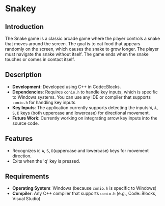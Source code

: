 # Snakey


## Introduction
The Snake game is a classic arcade game where the player controls a snake that moves around the screen. The goal is to eat food that appears randomly on the screen, which causes the snake to grow longer. The player must navigate the snake without itself. The game ends when the snake touches or comes in contact itself. 


## Description

- **Development**: Developed using C++ in Code::Blocks.
- **Dependencies**: Requires `conio.h` to handle key inputs, which is specific to Windows systems. You can use any IDE or compiler that supports `conio.h` for handling key inputs.
- **Key Inputs**: The application currently supports detecting the inputs `W`, `A`, `S`, `D` keys (both uppercase and lowercase) for directional movement.
- **Future Work**: Currently working on integrating arrow key inputs into the source code.

## Features

- Recognizes `W`, `A`, `S`, `D`(uppercase and lowercase) keys for movement direction.
- Exits when the 'q' key is pressed.

## Requirements

- **Operating System**: Windows (because `conio.h` is specific to Windows)
- **Compiler**: Any C++ compiler that supports `conio.h` (e.g., Code::Blocks, Visual Studio)

